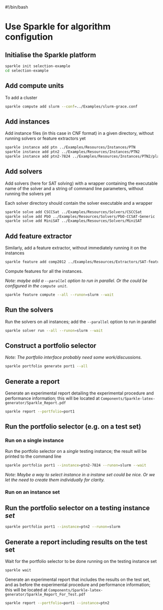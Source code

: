 #!/bin/bash

# Use Sparkle for algorithm configution

## Initialise the Sparkle platform

```bash
sparkle init selection-example
cd selection-example
```

## Add compute units

To add a cluster
```bash
sparkle compute add slurm --conf=../Examples/slurm-grace.conf
```


## Add instances

Add instance files (in this case in CNF format) in a given directory, without running solvers or feature extractors yet

```bash
sparkle instance add ptn ../Examples/Resources/Instances/PTN
sparkle instance add ptn2 ../Examples/Resources/Instances/PTN2
sparkle instance add ptn2-7824 ../Examples/Resources/Instances/PTN2/plain7824.cnf
```


## Add solvers

Add solvers (here for SAT solving) with a wrapper containing the executable name of the solver and a string of command line parameters, without running the solvers yet

Each solver directory should contain the solver executable and a wrapper

```bash
sparkle solve add CSCCSat ../Examples/Resources/Solvers/CSCCSat
sparkle solve add PbO ../Examples/Resources/Solvers/PbO-CCSAT-Generic
sparkle solve add MiniSAT ../Examples/Resources/Solvers/MiniSAT
```

## Add feature extractor

Similarly, add a feature extractor, without immediately running it on the instances

```bash
sparkle feature add comp2012 ../Examples/Resources/Extractors/SAT-features-competition2012_revised_without_SatELite_sparkle/
```

Compute features for all the instances.

*Note: maybe add a `--parallel` option to run in parallel. Or the could be configured in the `compute unit`.*

```bash
sparkle feature compute --all --runon=slurm --wait
```

## Run the solvers

Run the solvers on all instances; add the `--parallel` option to run in parallel

```bash
sparkle solver run --all --runon=slurm --wait
```

## Construct a portfolio selector

*Note: The portfolio interface probably need some work/discussions.*

```bash
sparkle portfolio generate port1 --all
```


## Generate a report

Generate an experimental report detailing the experimental procedure and performance information; this will be located at `Components/Sparkle-latex-generator/Sparkle_Report.pdf`

```bash
sparkle report --portfolio=port1
```

## Run the portfolio selector (e.g. on a test set)

### Run on a single instance

Run the portfolio selector on a *single* testing instance; the result will be printed to the command line

```bash
sparkle portfolio port1 --instance=ptn2-7824 --runon=slurm --wait
```

*Note: Maybe a way to select instance in a instane set could be nice. Or we let the need to create them individually for clarity.*


### Run on an instance set

## Run the portfolio selector on a testing instance *set*

```bash
sparkle portfolio port1 --instance=ptn2 --runon=slurm
```

## Generate a report including results on the test set

Wait for the portfolio selector to be done running on the testing instance set

```bash
sparkle wait
```

Generate an experimental report that includes the results on the test set, and as before the experimental procedure and performance information; this will be located at `Components/Sparkle-latex-generator/Sparkle_Report_For_Test.pdf`

```bash
sparkle report --portfolio=port1 --instance=ptn2
```
